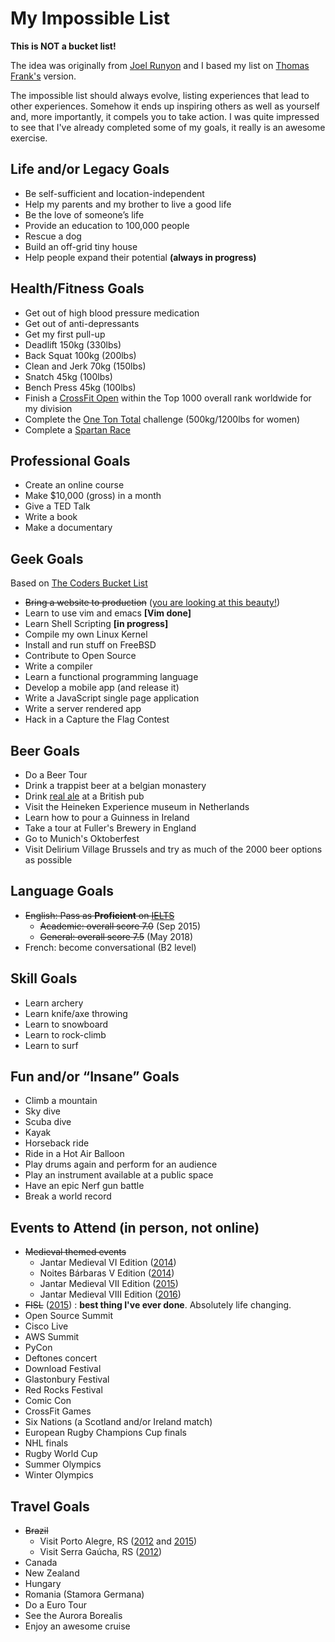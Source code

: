 # My Impossible List

**This is NOT a bucket list!**

The idea was originally from [Joel Runyon](https://impossiblehq.com/impossible-list/) and I based my list on [Thomas Frank's](https://collegeinfogeek.com/about/meet-the-author/my-impossible-list/) version.

The impossible list should always evolve, listing experiences that lead to other experiences. Somehow it ends up inspiring others as well as yourself and, more importantly, it compels you to take action. I was quite impressed to see that I've already completed some of my goals, it really is an awesome exercise.

## Life and/or Legacy Goals
- Be self-sufficient and location-independent
- Help my parents and my brother to live a good life
- Be the love of someone’s life
- Provide an education to 100,000 people
- Rescue a dog
- Build an off-grid tiny house
- Help people expand their potential **(always in progress)**

## Health/Fitness Goals
- Get out of high blood pressure medication
- Get out of anti-depressants
- Get my first pull-up
- Deadlift 150kg (330lbs)
- Back Squat 100kg (200lbs)
- Clean and Jerk 70kg (150lbs)
- Snatch 45kg (100lbs)
- Bench Press 45kg (100lbs)
- Finish a [CrossFit Open](https://games.crossfit.com/open) within the Top 1000 overall rank worldwide for my division
- Complete the [One Ton Total](https://otc.securechkout.com/join) challenge (500kg/1200lbs for women)
- Complete a [Spartan Race](https://www.spartan.com/)

## Professional Goals
- Create an online course
- Make $10,000 (gross) in a month
- Give a TED Talk
- Write a book
- Make a documentary

## Geek Goals
Based on [The Coders Bucket List](https://dev.to/remast/the-coders-bucket-list-138m)
- ~~Bring a website to production~~ ([you are looking at this beauty!](https://livialima.net "my website"))
- Learn to use vim and emacs **[Vim done]**
- Learn Shell Scripting **[in progress]**
- Compile my own Linux Kernel
- Install and run stuff on FreeBSD
- Contribute to Open Source
- Write a compiler
- Learn a functional programming language
- Develop a mobile app (and release it)
- Write a JavaScript single page application
- Write a server rendered app
- Hack in a Capture the Flag Contest

## Beer Goals
- Do a Beer Tour
- Drink a trappist beer at a belgian monastery
- Drink [real ale](https://camra.org.uk/learn-discover/the-basics/what-is-real-ale/) at a British pub
- Visit the Heineken Experience museum in Netherlands
- Learn how to pour a Guinness in Ireland
- Take a tour at Fuller's Brewery in England
- Go to Munich's Oktoberfest
- Visit Delirium Village Brussels and try as much of the 2000 beer options as possible

## Language Goals
- ~~English: Pass as **Proficient** on [IELTS](https://takeielts.britishcouncil.org/teach-ielts/test-information/scores-explained)~~
  - ~~Academic: overall score 7.0~~ (Sep 2015)
  - ~~General: overall score 7.5~~ (May 2018)
- French: become conversational (B2 level)

## Skill Goals
- Learn archery
- Learn knife/axe throwing
- Learn to snowboard
- Learn to rock-climb
- Learn to surf

## Fun and/or “Insane” Goals
- Climb a mountain
- Sky dive
- Scuba dive
- Kayak
- Horseback ride
- Ride in a Hot Air Balloon
- Play drums again and perform for an audience
- Play an instrument available at a public space
- Have an epic Nerf gun battle
- Break a world record

## Events to Attend (in person, not online)
- ~~Medieval themed events~~
  - Jantar Medieval VI Edition ([2014](https://www.facebook.com/media/set/?set=a.240107426178870))
  - Noites Bárbaras V Edition ([2014](https://www.facebook.com/media/set/?set=a.260698884119724))
  - Jantar Medieval VII Edition ([2015](https://www.facebook.com/media/set/?set=a.1424809451041989))
  - Jantar Medieval VIII Edition ([2016](https://www.facebook.com/media/set/?set=a.497436407112636))
- ~~FISL~~ ([2015](https://www.facebook.com/media/set/?set=a.1424877627701838)) : **best thing I've ever done**. Absolutely life changing.
- Open Source Summit
- Cisco Live
- AWS Summit
- PyCon
- Deftones concert
- Download Festival
- Glastonbury Festival
- Red Rocks Festival
- Comic Con
- CrossFit Games
- Six Nations (a Scotland and/or Ireland match)
- European Rugby Champions Cup finals
- NHL finals
- Rugby World Cup
- Summer Olympics
- Winter Olympics

## Travel Goals
- ~~Brazil~~
  - Visit Porto Alegre, RS ([2012](https://www.facebook.com/media/set/?set=a.1425373267652274) and [2015](https://www.facebook.com/media/set/?set=a.1429090933947174))
  - Visit Serra Gaúcha, RS ([2012](https://www.facebook.com/media/set/?set=a.1429141823942085))
- Canada
- New Zealand
- Hungary
- Romania (Stamora Germana)
- Do a Euro Tour
- See the Aurora Borealis
- Enjoy an awesome cruise
